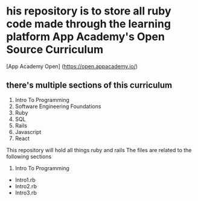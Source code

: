 # his repository is to store all ruby code made through the learning platform App Academy's Open Source Curriculum
[App Academy Open] (https://open.appacademy.io/)
## there's multiple sections of this curriculum
1. Intro To Programming
2. Software Engineering Foundations
3. Ruby
4. SQL
5. Rails
6. Javascript
7. React

This repository will hold all things ruby and rails
The files are related to the following sections 
1. Intro To Programming 
- Intro1.rb
- Intro2.rb
- Intro3.rb